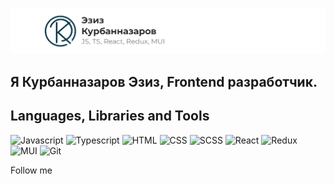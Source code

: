 [![Header](https://github.com/webdeveziz/webdeveziz/blob/main/assets/logowithtext.png)](https://t.me/eziz1209)

## Я Курбанназаров Эзиз, Frontend разработчик.

## Languages, Libraries and Tools

![Javascript](https://img.shields.io/badge/-Javascript-090909?style=for-the-badge&logo=javascript&logoColor=f1e05a)
![Typescript](https://img.shields.io/badge/-Typescript-090909?style=for-the-badge&logo=typescript&logoColor=3178c6)
![HTML](https://img.shields.io/badge/-HTML-090909?style=for-the-badge&logo=html&logoColor=e34c26)
![CSS](https://img.shields.io/badge/-CSS-090909?style=for-the-badge&logo=css&logoColor=3178c6)
![SCSS](https://img.shields.io/badge/-SCSS-090909?style=for-the-badge&logo=scss&logoColor=e34c26)
![React](https://img.shields.io/badge/-React-090909?style=for-the-badge&logo=react&logoColor=e34c26)
![Redux](https://img.shields.io/badge/-Redux-090909?style=for-the-badge&logo=redux&logoColor=e34c26)
![MUI](https://img.shields.io/badge/-MUI-090909?style=for-the-badge&logo=mui&logoColor=e34c26)
![Git](https://img.shields.io/badge/-Git-090909?style=for-the-badge&logo=git&logoColor=ffffff)

Follow me